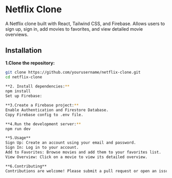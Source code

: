 # Netflix Clone

A Netflix clone built with React, Tailwind CSS, and Firebase. Allows users to sign up, sign in, add movies to favorites, and view detailed movie overviews.

## Installation

**1.Clone the repository:**
```bash
git clone https://github.com/yourusername/netflix-clone.git
cd netflix-clone
   
**2. Install dependencies:**
npm install
Set up Firebase:

**3.Create a Firebase project:**
Enable Authentication and Firestore Database.
Copy Firebase config to .env file.

**4.Run the development server:**
npm run dev

**5.Usage**
Sign Up: Create an account using your email and password.
Sign In: Log in to your account.
Add to Favorites: Browse movies and add them to your favorites list.
View Overview: Click on a movie to view its detailed overview.

**6.Contributing**
Contributions are welcome! Please submit a pull request or open an issue to discuss any changes you would like to make.
